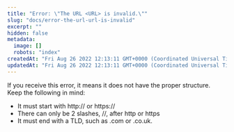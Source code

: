 ```yaml
---
title: "Error: \"The URL <URL> is invalid.\""
slug: "docs/error-the-url-url-is-invalid"
excerpt: ""
hidden: false
metadata: 
  image: []
  robots: "index"
createdAt: "Fri Aug 26 2022 12:13:11 GMT+0000 (Coordinated Universal Time)"
updatedAt: "Fri Aug 26 2022 12:13:11 GMT+0000 (Coordinated Universal Time)"
---
```

If you receive this error, it means it does not have the proper structure.  
Keep the following in mind:

<ul><li>It must start with http:// or https://</li>
<li>There can only be 2 slashes, //, after http or https</li>
<li>It must end with a TLD, such as .com or .co.uk.</li></ul>
